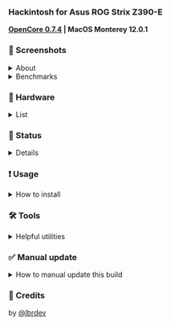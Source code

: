 ### Hackintosh for Asus ROG Strix Z390-E

__[OpenCore 0.7.4](https://github.com/acidanthera/OpenCorePkg) | MacOS Monterey 12.0.1__

### 📸 Screenshots
<details>
<summary>About</summary>

![About](_resources/about.png)

</details>
<details>
<summary>Benchmarks</summary>

![Disk](_resources/disk.png)

![Cinebench](_resources/cinebench.png)

![Geekbench](_resources/geekbench.png)

</details>

### 📃 Hardware
<details>
<summary>List</summary>

* Motherboard: ASUS ROG STRIX Z390-E Gaming ATX (s-1151)
* CPU: Intel Core i5-9600K 3.7GHz/9MB (s-1151)
* GPU: Radeon RX 580 8GB DDR5 Sapphire Pulse
* RAM: Crucial Ballistic Sport LT Red  3200MHz (16x2)
* Memory: Samsung 970 EVO Plus 500GB
* WIFI/Bluetooth: [Fenvi T919](https://www.aliexpress.com/item/32778371977.html)
* Power: 650W Corsair RM650X
* CPU Cooler: Be Quite Dark Rock Pro 4
* Case: DeepCool Matrexx 55
* Monitor: LG UltraFine 27UL650-W 27’’
* Mouse: Logitech MXMaster 2S
* Keyboard: Varmilo VA108MAC
* Kingston SKC400S37 128Gb
* WD Caviar Blue WD10EZEX 1 Tb

</details>

### 🔄 Status
<details>
<summary>Details</summary>

* Bluetooth & Wi-Fi (via [Fenvi T919](https://www.aliexpress.com/item/32778371977.html))
* [M.2 slots](_resources/m2_info.png)
* Onboard Bluetooth. Try this [kext](https://github.com/zxystd/IntelBluetoothFirmware).
* [USB table](_usb_map/usb_table.md)

</details>



### ❗️ Usage
<details>
<summary>How to install</summary>

1. Fill the [SMBIOS](https://dortania.github.io/OpenCore-Desktop-Guide/post-install/iservices.html#generate-a-new-serial) section
2. Update BIOS to the latest version

<details>
<summary>3. Check BIOS settings</summary>
  
|Option|Flag state |
| - | - |
|Fast Boot | - |
|Secure Boot | - |
|VT-d | - |
|CSM | - |
|CFG-Lock | - |
|Serial Port | - |
|WiFi & Bluetooth | - |
|Above 4G | + |
|XHCI Hand-off | + |
|OS Type | windows |
|XMP II profile (optional)| + |

</details>

</details>

### 🛠 Tools
<details>
<summary>Helpful utilities</summary>

* [MountEFI](https://github.com/corpnewt/MountEFI) - Helps to mount /EFI folder
* [ProperTree](https://github.com/corpnewt/MountEFI) - A way to open config.plist
* [USBMap](https://github.com/corpnewt/USBMap) - Tool to make a usb map
* [GenSMBIOS](https://github.com/corpnewt/GenSMBIOS) - Apple seral generator
* [Lilu-and-Friends](https://github.com/corpnewt/Lilu-and-Friends) - To update kexts
* [OCConfigCompare](https://github.com/corpnewt/OCConfigCompare) - To update OC

</details>

### ✅ Manual update
<details>
<summary>How to manual update this build</summary>

1. Update kexts  
You can compile them with [Lilu-and-Friends](https://github.com/corpnewt/Lilu-and-Friends).  
Or download the pre-compiled ones from [kexts.goldfish64.com](kexts.goldfish64.com).

2. Update following `*.efi` files  
* `EFI/BOOT/BOOTx64.efi`
* `EFI/OC/OpenCore.efi`
* `EFI/OC/Drivers/OpenRuntime.efi`
* `EFI/OC/Drivers/OpenCanopy.efi`
* `EFI/OC/Tools/OpenShell.efi`
* Remove `EFI/OC/Resources` and replace with [this](https://github.com/acidanthera/OcBinaryData/tree/master/Resources).

3. Update Config  
* Run [OC Config Compare](https://github.com/corpnewt/OCConfigCompare) on `config.plist` and the `Docs/Sample.plist` from the release archive.
* Compare the highlighted values side by side.
* Double-check the [guide](https://dortania.github.io/OpenCore-Install-Guide/) on the differences.
* [Use Sanity Checker](https://opencore.slowgeek.com) or `ocvalidate` utility.

</details>

### 📩 Credits
by [@lbrdev](https://github.com/lbrdev)
